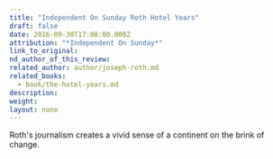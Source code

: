 ```yaml
---
title: "Independent On Sunday Roth Hotel Years"
draft: false
date: 2016-09-30T17:08:00.000Z
attribution: "*Independent On Sunday*"
link_to_original:
nd_author_of_this_review:
related_author: author/joseph-roth.md
related_books:
  - book/the-hotel-years.md
description:
weight:
layout: none
---
```

Roth's journalism creates a vivid sense of a continent on the brink of change.

